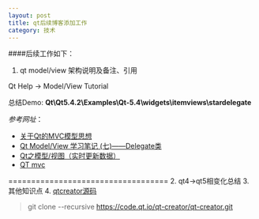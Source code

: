 ```yaml
---
layout: post
title: qt后续博客添加工作
category: 技术
---
```


####后续工作如下：

1. qt model/view 架构说明及备注、引用

Qt Help -> Model/View Tutorial

总结Demo: **Qt\Qt5.4.2\Examples\Qt-5.4\widgets\itemviews\stardelegate**

*参考网址*：

* [关于Qt的MVC模型思想](http://www.cnblogs.com/onlycxue/archive/2013/01/07/2849867.html "qt")
* [Qt Model/View 学习笔记 (七)——Delegate类](http://www.cnblogs.com/takeaction/p/3662275.html "qt")
* [Qt之模型/视图（实时更新数据）](http://blog.sina.com.cn/s/blog_a6fb6cc90101hhse.html "qt")
* [QT mvc](http://bbs.csdn.net/topics/390537417 "qt")

===================================
2. qt4->qt5相变化总结
3. 其他知识点
4. [qtcreator源码](http://wiki.qt.io/Building-Qt-Creator-from-Git "qt")
> git clone --recursive https://code.qt.io/qt-creator/qt-creator.git

